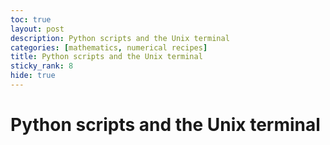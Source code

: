 ```yaml
---
toc: true
layout: post
description: Python scripts and the Unix terminal
categories: [mathematics, numerical recipes]
title: Python scripts and the Unix terminal
sticky_rank: 8
hide: true
---
```


# Python scripts and the Unix terminal
